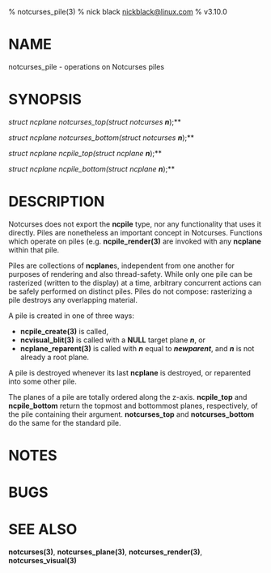 % notcurses_pile(3)
% nick black <nickblack@linux.com>
% v3.10.0

# NAME

notcurses_pile - operations on Notcurses piles

# SYNOPSIS

**struct ncplane* notcurses_top(struct notcurses* ***n***);**

**struct ncplane* notcurses_bottom(struct notcurses* ***n***);**

**struct ncplane* ncpile_top(struct ncplane* ***n***);**

**struct ncplane* ncpile_bottom(struct ncplane* ***n***);**

# DESCRIPTION

Notcurses does not export the **ncpile** type, nor any functionality that
uses it directly. Piles are nonetheless an important concept in Notcurses.
Functions which operate on piles (e.g. **ncpile_render(3)** are invoked
with any **ncplane** within that pile.

Piles are collections of **ncplane**s, independent from one another for
purposes of rendering and also thread-safety. While only one pile can be
rasterized (written to the display) at a time, arbitrary concurrent actions
can be safely performed on distinct piles. Piles do not compose: rasterizing
a pile destroys any overlapping material.

A pile is created in one of three ways:

* **ncpile_create(3)** is called,
* **ncvisual_blit(3)** is called with a **NULL** target plane ***n***, or
* **ncplane_reparent(3)** is called with ***n*** equal to ***newparent***,
   and ***n*** is not already a root plane. 

A pile is destroyed whenever its last **ncplane** is destroyed, or
reparented into some other pile.

The planes of a pile are totally ordered along the z-axis. **ncpile_top** and
**ncpile_bottom** return the topmost and bottommost planes, respectively, of
the pile containing their argument. **notcurses_top** and **notcurses_bottom**
do the same for the standard pile.

# NOTES

# BUGS

# SEE ALSO

**notcurses(3)**,
**notcurses_plane(3)**,
**notcurses_render(3)**,
**notcurses_visual(3)**
